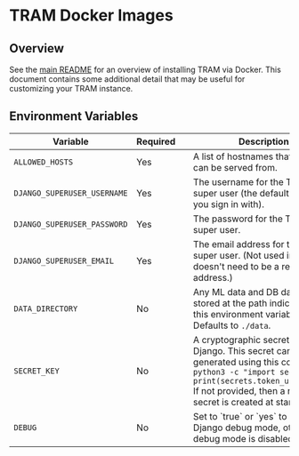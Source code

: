 # TRAM Docker Images

## Overview

See the [main README](../README.md) for an overview of installing TRAM via
Docker. This document contains some additional detail that may be useful for
customizing your TRAM instance.

## Environment Variables

<table>
  <thead>
    <tr>
      <th>Variable</th>
      <th>Required<th>
      <th>Description</th>
    </tr>
  </thead>
  <tbody>
    <tr>
      <td><code>ALLOWED_HOSTS</code></td>
      <td>Yes<td>
      <td>A list of hostnames that TRAM can be served from.</td>
    </tr>
    <tr>
      <td><code>DJANGO_SUPERUSER_USERNAME</code></td>
      <td>Yes<td>
      <td>The username for the TRAM super user (the default account you sign in with).</td>
    </tr>
    <tr>
      <td><code>DJANGO_SUPERUSER_PASSWORD</code></td>
      <td>Yes<td>
      <td>The password for the TRAM super user.</td>
    </tr>
    <tr>
      <td><code>DJANGO_SUPERUSER_EMAIL</code></td>
      <td>Yes<td>
      <td>The email address for the TRAM super user. (Not used in pratice, doesn't need to be a real address.)</td>
    </tr>
    <tr>
      <td><code>DATA_DIRECTORY</code></td>
      <td>No<td>
      <td>Any ML data and DB data is stored at the path indicated at this environment variable. Defaults to <code>./data</code>.</td>
    </tr>
    <tr>
      <td><code>SECRET_KEY</code></td>
      <td>No<td>
      <td>
        A cryptographic secret used by Django. This secret can be generated using this command:
        <code>$ python3 -c "import secrets; print(secrets.token_urlsafe())"</code>
        If not provided, then a random secret is created at startup.
      </td>
    </tr>
    <tr>
      <td><code>DEBUG</code></td>
      <td>No<td>
      <td>Set to `true` or `yes` to enable Django debug mode, otherwise debug mode is disabled.</td>
    </tr>
  </tbody>
</table>
